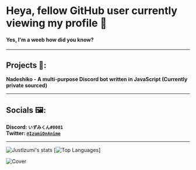 # Heya, fellow GitHub user currently viewing my profile 👋
#### Yes, I'm a weeb how did you know?

<hr>

## Projects 🔧:
   **Nadeshiko - A multi-purpose Discord bot written in JavaScript (Currently private sourced)**  
   
   <hr>
   
## Socials 🖼:
   **Discord: `いずみくん#0001`**                                                                                                                                                   
   **Twitter: [`@IzumiOnAnime`](https://twitter.com/IzumiOnAnime)**
   
   <hr>
   
![JustIzumi's stats](https://github-readme-stats.vercel.app/api?username=JustIzumi&show_icons=true&theme=midnight-purple) [![Top Languages](https://github-readme-stats.vercel.app/api/top-langs/?username=JustIzumi&layout=compact)]
   
![Cover](https://i.imgur.com/KsbkbLo.jpg)                                                                                                                                                                                                                                                                                                                               
